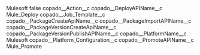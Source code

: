 <?xml version="1.0" encoding="UTF-8"?>
<CustomMetadata xmlns="http://soap.sforce.com/2006/04/metadata" xmlns:xsi="http://www.w3.org/2001/XMLSchema-instance" xmlns:xsd="http://www.w3.org/2001/XMLSchema">
    <label>Mulesoft</label>
    <protected>false</protected>
    <values>
        <field>copado__Action__c</field>
        <value xsi:nil="true"/>
    </values>
    <values>
        <field>copado__DeployAPIName__c</field>
        <value xsi:type="xsd:string">Mule_Deploy</value>
    </values>
    <values>
        <field>copado__Job_Template__c</field>
        <value xsi:nil="true"/>
    </values>
    <values>
        <field>copado__PackageCreateApiName__c</field>
        <value xsi:nil="true"/>
    </values>
    <values>
        <field>copado__PackageImportAPIName__c</field>
        <value xsi:nil="true"/>
    </values>
    <values>
        <field>copado__PackageVersionCreateApiName__c</field>
        <value xsi:nil="true"/>
    </values>
    <values>
        <field>copado__PackageVersionPublishAPIName__c</field>
        <value xsi:nil="true"/>
    </values>
    <values>
        <field>copado__PlatformName__c</field>
        <value xsi:type="xsd:string">Mulesoft</value>
    </values>
    <values>
        <field>copado__Platform_Configuration__c</field>
        <value xsi:nil="true"/>
    </values>
    <values>
        <field>copado__PromoteAPIName__c</field>
        <value xsi:type="xsd:string">Mule_Promote</value>
    </values>
</CustomMetadata>
